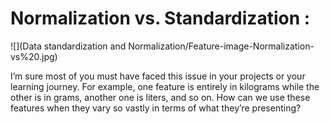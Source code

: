 # Normalization vs. Standardization : 

![](Data standardization and Normalization/Feature-image-Normalization-vs%20.jpg)

I’m sure most of you must have faced this issue in your projects or your learning journey. For example, one feature is entirely in kilograms while the other is in grams, another one is liters, and so on. How can we use these features when they vary so vastly in terms of what they’re presenting?
